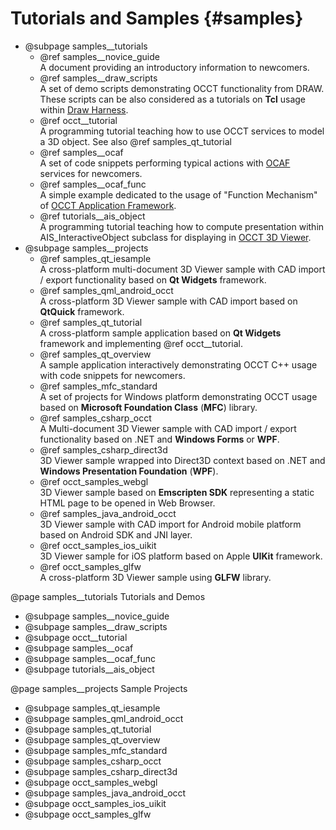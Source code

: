 ﻿Tutorials and Samples {#samples}
=====================

- @subpage samples__tutorials
  * @ref samples__novice_guide
    <br>A document providing an introductory information to newcomers.
  * @ref samples__draw_scripts
    <br>A set of demo scripts demonstrating OCCT functionality from DRAW.
    These scripts can be also considered as a tutorials on **Tcl** usage within [Draw Harness](#occt_user_guides__test_harness).
  * @ref occt__tutorial
    <br>A programming tutorial teaching how to use OCCT services to model a 3D object.
    See also @ref samples_qt_tutorial
  * @ref samples__ocaf
    <br>A set of code snippets performing typical actions with [OCAF](#occt_user_guides__ocaf) services for newcomers.
  * @ref samples__ocaf_func
    <br>A simple example dedicated to the usage of "Function Mechanism" of [OCCT Application Framework](#occt_user_guides__ocaf).
  * @ref tutorials__ais_object
    <br>A programming tutorial teaching how to compute presentation within AIS_InteractiveObject subclass for displaying in [OCCT 3D Viewer](#occt_user_guides__visualization).
- @subpage samples__projects
  * @ref samples_qt_iesample
    <br>A cross-platform multi-document 3D Viewer sample with CAD import / export functionality based on **Qt Widgets** framework.
  * @ref samples_qml_android_occt
    <br>A cross-platform 3D Viewer sample with CAD import based on **QtQuick** framework.
  * @ref samples_qt_tutorial
    <br>A cross-platform sample application based on **Qt Widgets** framework and implementing @ref occt__tutorial.
  * @ref samples_qt_overview
    <br>A sample application interactively demonstrating OCCT C++ usage with code snippets for newcomers.
  * @ref samples_mfc_standard
    <br>A set of projects for Windows platform demonstrating OCCT usage based on **Microsoft Foundation Class** (**MFC**) library.
  * @ref samples_csharp_occt
    <br>A Multi-document 3D Viewer sample with CAD import / export functionality based on .NET and **Windows Forms** or **WPF**.
  * @ref samples_csharp_direct3d
    <br>3D Viewer sample wrapped into Direct3D context based on .NET and **Windows Presentation Foundation** (**WPF**).
  * @ref occt_samples_webgl
    <br>3D Viewer sample based on **Emscripten SDK** representing a static HTML page to be opened in Web Browser.
  * @ref samples_java_android_occt
    <br>3D Viewer sample with CAD import for Android mobile platform based on Android SDK and JNI layer.
  * @ref occt_samples_ios_uikit
    <br>3D Viewer sample for iOS platform based on Apple **UIKit** framework.
  * @ref occt_samples_glfw
    <br>A cross-platform 3D Viewer sample using **GLFW** library.

@page samples__tutorials Tutorials and Demos
- @subpage samples__novice_guide
- @subpage samples__draw_scripts
- @subpage occt__tutorial
- @subpage samples__ocaf
- @subpage samples__ocaf_func
- @subpage tutorials__ais_object

@page samples__projects Sample Projects
- @subpage samples_qt_iesample
- @subpage samples_qml_android_occt
- @subpage samples_qt_tutorial
- @subpage samples_qt_overview
- @subpage samples_mfc_standard
- @subpage samples_csharp_occt
- @subpage samples_csharp_direct3d
- @subpage occt_samples_webgl
- @subpage samples_java_android_occt
- @subpage occt_samples_ios_uikit
- @subpage occt_samples_glfw
